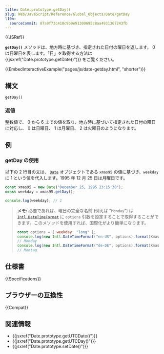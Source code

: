 ```yaml
---
title: Date.prototype.getDay()
slug: Web/JavaScript/Reference/Global_Objects/Date/getDay
l10n:
  sourceCommit: 87a9f73c410c9b9e91300695c8aa4931367243fb
---
```


{{JSRef}}

**`getDay()`** メソッドは、地方時に基づき、指定された日付の曜日を返します。 0 は日曜日を表します。「日」を取得する方法は {{jsxref("Date.prototype.getDate()")}} をご覧ください。

{{EmbedInteractiveExample("pages/js/date-getday.html", "shorter")}}

## 構文

```js-nolint
getDay()
```

### 返値

整数値で、 0 から 6 までの値を取り、地方時に基づいて指定された日付の曜日に対応し、 0 は日曜日、 1 は月曜日、 2 は火曜日のようになります。

## 例

### getDay の使用

以下の 2 行目の文は、 [`Date`](/ja/docs/Web/JavaScript/Reference/Global_Objects/Date) オブジェクトである `xmas95` の値に基づき、`weekday` に 1 という値を代入します。1995 年 12 月 25 日は月曜日です。

```js
const xmas95 = new Date("December 25, 1995 23:15:30");
const weekday = xmas95.getDay();

console.log(weekday); // 1
```

> **メモ:** 必要であれば、曜日の完全な名前 (例えば "`Monday`") は [`Intl.DateTimeFormat`](/ja/docs/Web/JavaScript/Reference/Global_Objects/Intl/DateTimeFormat) に `options` 引数を設定することで取得することができます。このメソッドを使用すれば、国際化がより簡単になります。
>
> ```js
> const options = { weekday: "long" };
> console.log(new Intl.DateTimeFormat("en-US", options).format(Xmas95));
> // Monday
> console.log(new Intl.DateTimeFormat("de-DE", options).format(Xmas95));
> // Montag
> ```

## 仕様書

{{Specifications}}

## ブラウザーの互換性

{{Compat}}

## 関連情報

- {{jsxref("Date.prototype.getUTCDate()")}}
- {{jsxref("Date.prototype.getUTCDay()")}}
- {{jsxref("Date.prototype.setDate()")}}
